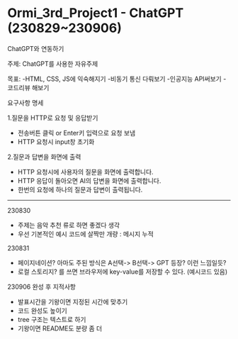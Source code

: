 # Ormi_3rd_Project1 - ChatGPT (230829~230906)

ChatGPT와 연동하기

주제: ChatGPT를 사용한 자유주제

목표: 
-HTML, CSS, JS에 익숙해지기
-비동기 통신 다뤄보기
-인공지능 API써보기
-코드리뷰 해보기

요구사항 명세

1.질문을 HTTP로 요청 및 응답받기
- 전송버튼 클릭 or Enter키 입력으로 요청 보냄
- HTTP 요청시 input창 초기화

2.질문과 답변을 화면에 출력
- HTTP 요청시에 사용자의 질문을 화면에 출력합니다.
- HTTP 응답이 돌아오면 AI의 답변을 화면에 출력합니다.
- 한번의 요청에 하나의 질문과 답변이 출력됩니다.


-----------------------------------------------------------------------------------

230830

- 주제는 음악 추천 류로 하면 좋겠다 생각
- 우선 기본적인 예시 코드에 살짝만 개량 : 메시지 누적


230831
- 페이지네이션? 아마도 주된 방식은 A선택-> B선택-> GPT 등장? 이런 느낌일듯?
- 로컬 스토리지? 를 쓰면 브라우저에 key-value를 저장할 수 있다. (예시코드 있음)


230906
완성 후 지적사항 
- 발표시간을 기왕이면 지정된 시간에 맞추기
- 코드 완성도 높이기
- tree 구조는 텍스트로 하기
- 기왕이면 README도 분량 좀 더
  
